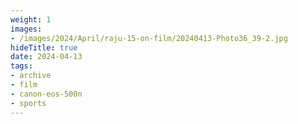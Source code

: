 ```yaml
---
weight: 1
images:
- /images/2024/April/raju-15-on-film/20240413-Photo36_39-2.jpg
hideTitle: true
date: 2024-04-13
tags:
- archive
- film
- canon-eos-500n
- sports
---
```

